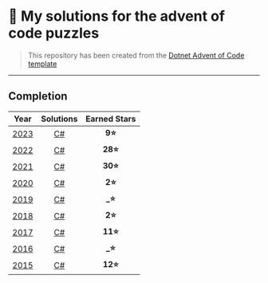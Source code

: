 # 🎄 My solutions for the advent of code puzzles

> This repository has been created from the [Dotnet Advent of Code template](https://github.com/pBouillon/dotnet-advent-of-code-template)

---
## Completion

| Year | Solutions | Earned Stars |
|:----:|:---------:|:------------:|
| [2023](https://adventofcode.com/2023) | [C#](./src/2023) | **9⭐** |
| [2022](https://adventofcode.com/2022) | [C#](./src/2022) | **28⭐** |
| [2021](https://adventofcode.com/2021) | [C#](./src/2021) | **30⭐** |
| [2020](https://adventofcode.com/2020) | [C#](./src/2020) |  **2⭐** |
| [2019](https://adventofcode.com/2019) | [C#](./src/2019) |  **_⭐** |
| [2018](https://adventofcode.com/2018) | [C#](./src/2018) |  **2⭐** |
| [2017](https://adventofcode.com/2017) | [C#](./src/2017) | **11⭐** |
| [2016](https://adventofcode.com/2016) | [C#](./src/2016) |  **_⭐** |
| [2015](https://adventofcode.com/2015) | [C#](./src/2015) | **12⭐** |
